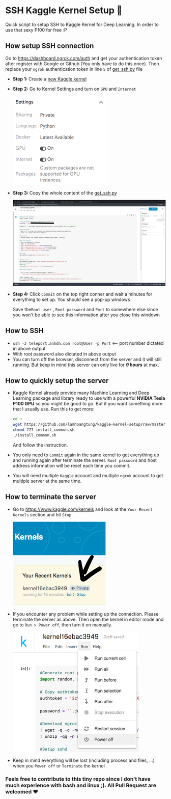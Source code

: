 # SSH Kaggle Kernel Setup :rocket:
Quick script to setup SSH to Kaggle Kernel for Deep Learning. In order to use that sexy P100 for free :P

## **How setup SSH connection**
Go to https://dashboard.ngrok.com/auth and get your authentication token after register with Google or Github (You only have to do this once). Then replace your `ngrok` authentication token in line `5` of [get_ssh.py](./get_ssh.py) file

- **Step 1:** Create a [new Kaggle kernel](https://www.kaggle.com/kernels) 

- **Step 2:** Go to Kernel Settings and turn on `GPU` and `Internet`

    ![setting](./fig/setting.png)

- **Step 3:** Copy the whole content of the [get_ssh.py](./get_ssh.py)

    ![kernel](./fig/kernel.png)

- **Step 4:** Click `Commit` on the top right conner and wait a minutes for everything to set up. You should see a pop-up windows

    Save the`Root user` , `Root password` and `Port` to somewhere else since you won't be able to see this information after you close this windown

## **How to SSH**    
- `ssh -J teleport.anhdh.com root@User -p Port` <-- port number dictated in above output
- With root password also dictated in above output
- You can turn off the browser, disconnect from the server and it will still running. But keep in mind this server can only live for ***9 hours*** at max.

## **How to quickly setup the server**
- Kaggle Kernel already provide many Machine Learning and Deep Learning package and library ready to use with a powerful **NVIDIA Tesla P100 GPU** so you might be good to go. But if you want something more that I usually use. Run this to get more:
    ```bash
    cd ~
    wget https://github.com/lamhoangtung/kaggle-kernel-setup/raw/master/install_common.sh
    chmod 777 install_common.sh
    ./install_common.sh
    ```
    And follow the instruction.

- You only need to `Commit` again in the same kernel to get everything up and running again after terminate the server. `Root password` and host address information will be reset each time you commit.
- You will need multiple `Kaggle` account and multiple `ngrok` account to get multiple server at the same time.  

## **How to terminate the server**
- Go to https://www.kaggle.com/kernels and look at the `Your Recent Kernels` section and hit `Stop`.

    ![stop](./fig/stop.png)
- If you encounter any problem while setting up the connection. Please terminate the server as above. Then open the kernel in editor mode and go to `Run > Power off`, then turn it on manually.

    ![power_off](./fig/power_off.png)
- Keep in mind everything will be lost (including process and files, ...) when you `Power off` or `Terminate` the kernel

### **Feels free to contribute to this tiny repo since I don't have much experience with bash and linux ;). All Pull Request are welcomed :heart:**
